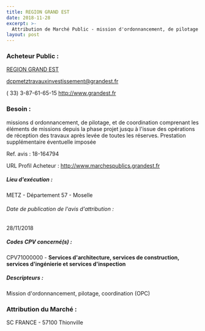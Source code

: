 ```yaml
---
title: REGION GRAND EST
date: 2018-11-28
excerpt: >-
  Attribution de Marché Public - mission d'ordonnancement, de pilotage et de coordination afférente à la restructuration de l'internat et du clos et couvert du bâtiment ex6 au lycée mathieu de dombasle à malzeville (54220)
layout: post
---
```


### Acheteur Public : 
<a href="/acheteur-32/siren-200052264"> REGION GRAND EST</a><br/>



dcpmetztravauxinvestissement@grandest.fr

( 33) 3-87-61-65-15
http://www.grandest.fr
### Besoin :

missions d ordonnancement, de pilotage, et de coordination comprenant les éléments de missions depuis la phase projet jusqu à l'issue des opérations de réception des travaux après levée de toutes les réserves. Prestation supplémentaire éventuelle imposée

Ref. avis : 18-164794

URL Profil Acheteur : http://www.marchespublics.grandest.fr

##### Lieu d'exécution :

METZ - Département 57 - Moselle

###### Date de publication de l'avis d'attribution : 
28/11/2018

##### Codes CPV concerné(s) :
CPV71000000 - **Services d'architecture, services de construction, services d'ingénierie et services d'inspection** <br/>

##### Descripteurs :
Mission d'ordonnancement, pilotage, coordination (OPC) <br/>

### Attribution du Marché :
SC FRANCE -  57100 Thionville <br/>
